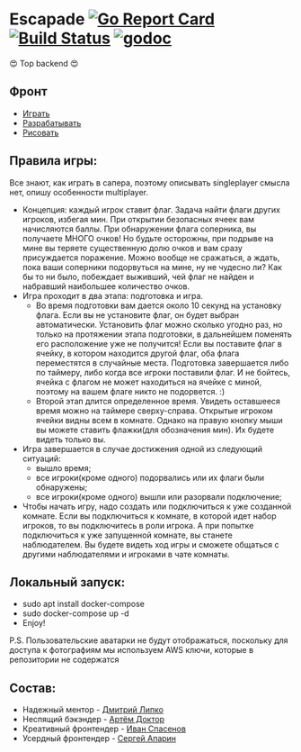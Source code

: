 # Escapade [![Go Report Card](https://goreportcard.com/badge/github.com/go-park-mail-ru/2019_1_Escapade)](https://goreportcard.com/report/github.com/go-park-mail-ru/2019_1_Escapade) [![Build Status](https://travis-ci.org/go-park-mail-ru/2019_1_Escapade.svg?branch=develop)](https://travis-ci.org/go-park-mail-ru/2019_1_Escapade) [![godoc](http://img.shields.io/badge/godoc-reference-blue.svg?style=flat)](https://godoc.org/github.com/go-park-mail-ru/2019_1_Escapade)

:heart_eyes: Top backend :heart_eyes:

## Фронт
- [Играть](https://ser.ru.com/)
- [Разрабатывать](https://github.com/frontend-park-mail-ru/2019_1_Escapade)
- [Рисовать](https://www.figma.com/file/WcFryEu51iySsuBd8F0CLi0S/explose)

## Правила игры:
Все знают, как играть в сапера, поэтому описывать singleplayer смысла нет, опишу особенности multiplayer.
- Концепция: каждый игрок ставит флаг. Задача найти флаги других игроков, избегая мин. При открытии безопасных ячеек вам начисляются баллы. При обнаружении флага соперника, вы получаете МНОГО очков! Но будьте осторожны, при подрыве на мине вы теряете существенную долю очков и вам сразу присуждается поражение. Можно вообще не сражаться, а ждать, пока ваши соперники подорвуться на мине, ну не чудесно ли? Как бы то ни было, побеждает выживший, чей флаг не найден и набравший наибольшее количество очков.
- Игра проходит в два этапа: подготовка и игра. 
  - Во время подготовки вам дается около 10 секунд на установку флага. Если вы не установите флаг, он будет выбран автоматически. Установить флаг можно сколько угодно раз, но только на протяжении этапа подготовки, в дальнейшем поменять его расположение уже не получится! Если вы поставите флаг в ячейку, в котором находится другой флаг, оба флага переместятся в случайные места. Подготовка завершается либо по таймеру, либо когда все игроки поставили флаг. И не бойтесь, ячейка с флагом не может находиться на ячейке с миной, поэтому на вашем флаге никто не подорвется. :)
  - Второй этап длится определенное время. Увидеть оставшееся время можно на таймере сверху-справа. Открытые игроком ячейки видны всем в комнате. Однако на правую кнопку мыши вы можете ставить флажки(для обозначения мин). Их будете видеть только вы.
- Игра завершается в случае достижения одной из следующий ситуаций:
  - вышло время;
  - все игроки(кроме одного) подорвались или их флаги были обнаружены;
  - все игроки(кроме одного) вышли или разорвали подключение;
- Чтобы начать игру, надо создать или подключиться к уже созданной комнате. Если вы подключиться к комнате, в которой идет набор игроков, то вы подключитесь в роли игрока. А при попытке подключиться к уже запущенной комнате, вы станете наблюдателем. Вы будете видеть ход игры и сможете общаться с другими наблюдателями и игроками в чате комнаты.

## Локальный запуск:
- sudo apt  install docker-compose
- sudo docker-compose up -d
- Enjoy!

P.S. Пользовательские аватарки не будут отображаться, поскольку для доступа к фотографиям мы используем AWS ключи, которые в репозитории не содержатся

## Состав:
- Надежный ментор - [Дмитрий Липко](https://github.com/dlipko)
- Неспящий бэкэндер - [Артём Доктор](https://github.com/SmartPhoneJava)
- Креативный фронтендер - [Иван Спасенов](https://github.com/slevinsps)
- Усердный фронтендер - [Сергей Апарин](https://github.com/Bigyin1)
